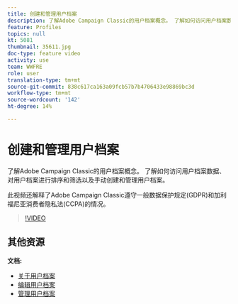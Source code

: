 ```yaml
---
title: 创建和管理用户档案
description: 了解Adobe Campaign Classic的用户档案概念。 了解如何访问用户档案数据、对用户档案进行排序和筛选以及手动创建和管理用户档案。 此视频还解释了Adobe Campaign Classic遵守一般数据保护规定(GDPR)和加利福尼亚消费者隐私法(CCPA)的情况。
feature: Profiles
topics: null
kt: 5081
thumbnail: 35611.jpg
doc-type: feature video
activity: use
team: WWFRE
role: user
translation-type: tm+mt
source-git-commit: 838c617ca163a09fcb57b7b4706433e98869bc3d
workflow-type: tm+mt
source-wordcount: '142'
ht-degree: 14%

---
```



# 创建和管理用户档案

了解Adobe Campaign Classic的用户档案概念。 了解如何访问用户档案数据、对用户档案进行排序和筛选以及手动创建和管理用户档案。

此视频还解释了Adobe Campaign Classic遵守一般数据保护规定(GDPR)和加利福尼亚消费者隐私法(CCPA)的情况。

>[!VIDEO](https://video.tv.adobe.com/v/35611?quality=12)

## 其他资源

**文档:**

* [关于用户档案](https://docs.adobe.com/content/help/zh-Hans/campaign-classic/using/getting-started/profile-management/about-profiles.html)
* [编辑用户档案](https://docs.adobe.com/content/help/en/campaign-classic/using/getting-started/profile-management/editing-a-profile.html)
* [管理用户档案](https://docs.adobe.com/content/help/en/campaign-classic/using/getting-started/profile-management/adding-profiles.html)
